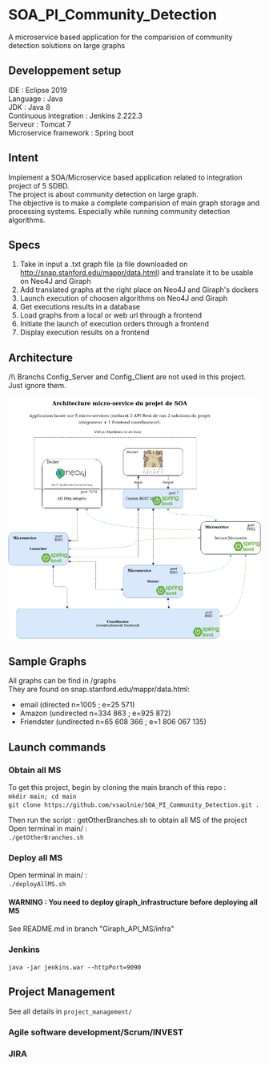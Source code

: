 # SOA_PI_Community_Detection
A microservice based application for the comparision of community detection solutions on large graphs

## Developpement setup
IDE : Eclipse 2019  
Language : Java  
JDK : Java 8  
Continuous integration : Jenkins 2.222.3  
Serveur : Tomcat 7  
Microservice framework : Spring boot  


## Intent
Implement a SOA/Microservice based application related to integration project of 5 SDBD.  
The project is about community detection on large graph.  
The objective is to make a complete comparision of main graph storage and processing systems. Especially while running community detection algorithms.  

## Specs
1. Take in input a .txt graph file (a file downloaded on http://snap.stanford.edu/mappr/data.html) and translate it to be usable on Neo4J and Giraph  
2. Add translated graphs at the right place on Neo4J and Giraph's dockers  
3. Launch execution of choosen algorithms on Neo4J and Giraph  
4. Get executions results in a database  
5. Load graphs from a local or web url through a frontend  
6. Initiate the launch of execution orders through a frontend  
7. Display execution results on a frontend  

## Architecture
/!\ Branchs Config_Server and Config_Client are not used in this project. Just ignore them.

![Latest Architecture](https://github.com/vsaulnie/SOA_PI_Community_Detection/blob/main/doc/Architecutre_v2.jpg)


## Sample Graphs
All graphs can be find in /graphs  
They are found on snap.stanford.edu/mappr/data.html:  
- email (directed n=1005 ; e=25 571)  
- Amazon (undirected n=334 863 ; e=925 872)  
- Friendster (undirected n=65 608 366 ; e=1 806 067 135)  

## Launch commands
### Obtain all MS
To get this project, begin by cloning the main branch of this repo :  
`mkdir main; cd main`  
`git clone https://github.com/vsaulnie/SOA_PI_Community_Detection.git .`  

Then run the script : getOtherBranches.sh to obtain all MS of the project  
Open terminal in main/ :   
`./getOtherBranches.sh`  

### Deploy all MS  

Open terminal in main/ :   
`./deployAllMS.sh`  

#### WARNING : You need to deploy giraph_infrastructure before deploying all MS 
See README.md in branch "Giraph_API_MS/infra"

### Jenkins 
`java -jar jenkins.war --httpPort=9090`


## Project Management 
See all details in `project_management/` 
### Agile software development/Scrum/INVEST 


### JIRA 

